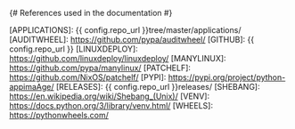 {# References used in the documentation #}

[APPIMAGE]: https://appimage.org/
[APPIMAGE_APPRUN]: https://docs.appimage.org/introduction/software-overview.html#apprun
[APPIMAGE_DESKTOP]: https://docs.appimage.org/reference/desktop-integration.html#
[APPIMAGE_ENV]: https://docs.appimage.org/packaging-guide/environment-variables.html
[APPIMAGE_PACKAGING]: https://docs.appimage.org/packaging-guide/index.html
[APPIMAGE_XML]: https://docs.appimage.org/packaging-guide/optional/appstream.html
[APPIMAGETOOL]: https://appimage.github.io/appimagetool/
[APPLICATIONS]: {{ config.repo_url }}tree/master/applications/
[AUDITWHEEL]: https://github.com/pypa/auditwheel/
[GITHUB]: {{ config.repo_url }}
[LINUXDEPLOY]: https://github.com/linuxdeploy/linuxdeploy/
[MANYLINUX]: https://github.com/pypa/manylinux/
[PATCHELF]: https://github.com/NixOS/patchelf/
[PYPI]: https://pypi.org/project/python-appimaAge/
[RELEASES]: {{ config.repo_url }}releases/
[SHEBANG]: https://en.wikipedia.org/wiki/Shebang_(Unix)/
[VENV]: https://docs.python.org/3/library/venv.html/
[WHEELS]: https://pythonwheels.com/
